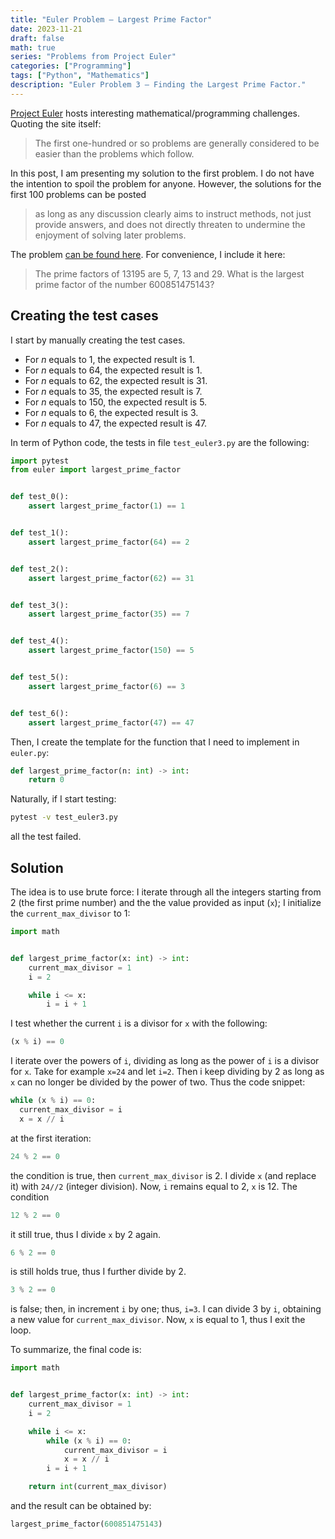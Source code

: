 ```yaml
---
title: "Euler Problem — Largest Prime Factor"
date: 2023-11-21
draft: false
math: true
series: "Problems from Project Euler"
categories: ["Programming"]
tags: ["Python", "Mathematics"]
description: "Euler Problem 3 — Finding the Largest Prime Factor."
---
```


[Project Euler](https://projecteuler.net/about) hosts interesting mathematical/programming challenges. Quoting the site itself:

> The first one-hundred or so problems are generally considered to be easier than the problems which follow.

In this post, I am presenting my solution to the first problem. I do not have the intention to spoil the problem for anyone. However, the solutions for the first 100 problems can be posted 

> as long as any discussion clearly aims to instruct methods, not just provide answers, and does not directly threaten to undermine the enjoyment of solving later problems.

The problem [can be found here](https://projecteuler.net/problem=3). For convenience, I include it here:

> The prime factors of 13195 are 5, 7, 13 and 29. What is the largest prime factor of the number 600851475143?

## Creating the test cases

I start by manually creating the test cases.  

* For *n* equals to 1, the expected result is 1.
* For *n* equals to 64, the expected result is 1.
* For *n* equals to 62, the expected result is 31.
* For *n* equals to 35, the expected result is 7.
* For *n* equals to 150, the expected result is 5.
* For *n* equals to 6, the expected result is 3.
* For *n* equals to 47, the expected result is 47.

In term of Python code, the tests in file ``test_euler3.py`` are the following:

```python
import pytest
from euler import largest_prime_factor


def test_0():
    assert largest_prime_factor(1) == 1


def test_1():
    assert largest_prime_factor(64) == 2


def test_2():
    assert largest_prime_factor(62) == 31


def test_3():
    assert largest_prime_factor(35) == 7


def test_4():
    assert largest_prime_factor(150) == 5


def test_5():
    assert largest_prime_factor(6) == 3


def test_6():
    assert largest_prime_factor(47) == 47
```

Then, I create the template for the function that I need to implement in ``euler.py``:

```python
def largest_prime_factor(n: int) -> int:
    return 0
```

Naturally, if I start testing:

```bash
pytest -v test_euler3.py
```

all the test failed.

## Solution

The idea is to use brute force: I iterate through all the integers starting from 2 (the first prime number) and the the value provided as input (``x``); I initialize the ``current_max_divisor`` to 1:

```python
import math


def largest_prime_factor(x: int) -> int:
    current_max_divisor = 1
    i = 2

    while i <= x:
        i = i + 1
```

I test whether the current ``i`` is a divisor for ``x`` with the following:

```python
(x % i) == 0
```

I iterate over the powers of ``i``, dividing as long as the power of ``i`` is a divisor for ``x``. Take for example ``x=24`` and let ``i=2``. Then i keep dividing by 2 as long as ``x`` can no longer be divided by the power of two. Thus the code snippet:

```python
while (x % i) == 0:
  current_max_divisor = i
  x = x // i
``` 

at the first iteration:

```python
24 % 2 == 0
```

the condition is true, then ``current_max_divisor`` is 2. I divide ``x`` (and replace it) with ``24//2`` (integer division). Now, ``i`` remains equal to 2, ``x`` is 12. The condition

```python
12 % 2 == 0
```

it still true, thus I divide ``x`` by 2 again. 

```python
6 % 2 == 0
```

is still holds true, thus I further divide by 2. 

```python
3 % 2 == 0
```

is false; then, in increment ``i`` by one; thus, ``i=3``. I can divide 3 by ``i``, obtaining a new value for ``current_max_divisor``. Now, ``x`` is equal to 1, thus I exit the loop.

To summarize, the final code is:

```python
import math


def largest_prime_factor(x: int) -> int:
    current_max_divisor = 1
    i = 2

    while i <= x:
        while (x % i) == 0:
            current_max_divisor = i
            x = x // i
        i = i + 1

    return int(current_max_divisor)
```

and the result can be obtained by:

```python
largest_prime_factor(600851475143)
```
